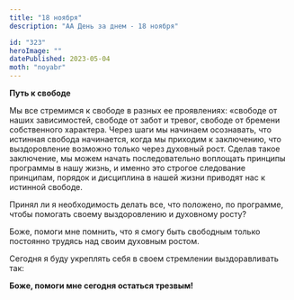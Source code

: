 ```yaml
---
title: "18 ноября"
description: "АА День за днем - 18 ноября"

id: "323"
heroImage: ""
datePublished: 2023-05-04
moth: "noyabr"
---
```


**Путь к свободе**

Мы все стремимся к свободе в разных ее проявлениях: «свободе от наших
зависимостей, свободе от забот и тревог, свободе от бремени собственного
характера. Через шаги мы начинаем осознавать, что истинная свобода начинается,
когда мы приходим к заключению, что выздоровление возможно только через
духовный рост. Сделав такое заключение, мы можем начать последовательно
воплощать принципы программы в нашу жизнь, и именно это строгое следование
принципам, порядок и дисциплина в нашей жизни приводят нас к истинной свободе.

Принял ли я необходимость делать все, что положено, по программе, чтобы
помогать своему выздоровлению и духовному росту?

Боже, помоги мне помнить, что я смогу быть свободным только постоянно трудясь
над своим духовным ростом.

Сегодня я буду укреплять себя в своем стремлении выздоравливать так:

**Боже, помоги мне сегодня остаться трезвым!**
